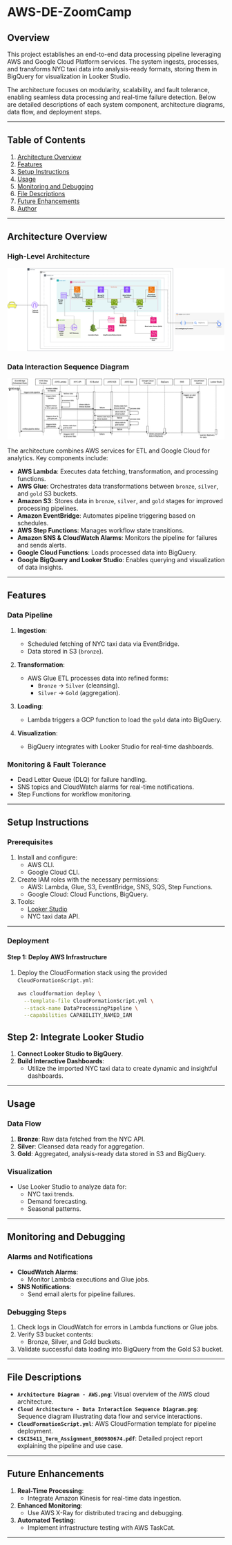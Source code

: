 # AWS-DE-ZoomCamp

## Overview

This project establishes an end-to-end data processing pipeline leveraging AWS and Google Cloud Platform services. The system ingests, processes, and transforms NYC taxi data into analysis-ready formats, storing them in BigQuery for visualization in Looker Studio.

The architecture focuses on modularity, scalability, and fault tolerance, enabling seamless data processing and real-time failure detection. Below are detailed descriptions of each system component, architecture diagrams, data flow, and deployment steps.

---

## Table of Contents

1. [Architecture Overview](#architecture-overview)
2. [Features](#features)
3. [Setup Instructions](#setup-instructions)
4. [Usage](#usage)
5. [Monitoring and Debugging](#monitoring-and-debugging)
6. [File Descriptions](#file-descriptions)
7. [Future Enhancements](#future-enhancements)
8. [Author](#author)

---

## Architecture Overview

### High-Level Architecture
![AWS Cloud Architecture](Architecture%20Diagram%20-%20AWS.png)

### Data Interaction Sequence Diagram
![Data Interaction Sequence Diagram](Cloud%20Architecture%20-%20Data%20Interaction%20Sequence%20Diagram.png)

The architecture combines AWS services for ETL and Google Cloud for analytics. Key components include:

- **AWS Lambda**: Executes data fetching, transformation, and processing functions.
- **AWS Glue**: Orchestrates data transformations between `bronze`, `silver`, and `gold` S3 buckets.
- **Amazon S3**: Stores data in `bronze`, `silver`, and `gold` stages for improved processing pipelines.
- **Amazon EventBridge**: Automates pipeline triggering based on schedules.
- **AWS Step Functions**: Manages workflow state transitions.
- **Amazon SNS & CloudWatch Alarms**: Monitors the pipeline for failures and sends alerts.
- **Google Cloud Functions**: Loads processed data into BigQuery.
- **Google BigQuery and Looker Studio**: Enables querying and visualization of data insights.

---

## Features

### Data Pipeline

1. **Ingestion**:
   - Scheduled fetching of NYC taxi data via EventBridge.
   - Data stored in S3 (`bronze`).

2. **Transformation**:
   - AWS Glue ETL processes data into refined forms:
     - `Bronze` → `Silver` (cleansing).
     - `Silver` → `Gold` (aggregation).

3. **Loading**:
   - Lambda triggers a GCP function to load the `gold` data into BigQuery.

4. **Visualization**:
   - BigQuery integrates with Looker Studio for real-time dashboards.

### Monitoring & Fault Tolerance
- Dead Letter Queue (DLQ) for failure handling.
- SNS topics and CloudWatch alarms for real-time notifications.
- Step Functions for workflow monitoring.

---

## Setup Instructions

### Prerequisites

1. Install and configure:
   - AWS CLI.
   - Google Cloud CLI.
2. Create IAM roles with the necessary permissions:
   - AWS: Lambda, Glue, S3, EventBridge, SNS, SQS, Step Functions.
   - Google Cloud: Cloud Functions, BigQuery.
3. Tools:
   - [Looker Studio](https://lookerstudio.google.com/)
   - NYC taxi data API.

---

### Deployment

#### Step 1: Deploy AWS Infrastructure
1. Deploy the CloudFormation stack using the provided `CloudFormationScript.yml`:
   ```bash
   aws cloudformation deploy \
     --template-file CloudFormationScript.yml \
     --stack-name DataProcessingPipeline \
     --capabilities CAPABILITY_NAMED_IAM
## Step 2: Integrate Looker Studio

1. **Connect Looker Studio to BigQuery**.
2. **Build Interactive Dashboards**:
   - Utilize the imported NYC taxi data to create dynamic and insightful dashboards.

---

## Usage

### Data Flow
1. **Bronze**: Raw data fetched from the NYC API.
2. **Silver**: Cleansed data ready for aggregation.
3. **Gold**: Aggregated, analysis-ready data stored in S3 and BigQuery.

### Visualization
- Use Looker Studio to analyze data for:
  - NYC taxi trends.
  - Demand forecasting.
  - Seasonal patterns.

---

## Monitoring and Debugging

### Alarms and Notifications
- **CloudWatch Alarms**:
  - Monitor Lambda executions and Glue jobs.
- **SNS Notifications**:
  - Send email alerts for pipeline failures.

### Debugging Steps
1. Check logs in CloudWatch for errors in Lambda functions or Glue jobs.
2. Verify S3 bucket contents:
   - Bronze, Silver, and Gold buckets.
3. Validate successful data loading into BigQuery from the Gold S3 bucket.

---

## File Descriptions

- **`Architecture Diagram - AWS.png`**: Visual overview of the AWS cloud architecture.
- **`Cloud Architecture - Data Interaction Sequence Diagram.png`**: Sequence diagram illustrating data flow and service interactions.
- **`CloudFormationScript.yml`**: AWS CloudFormation template for pipeline deployment.
- **`CSCI5411_Term_Assignment_B00980674.pdf`**: Detailed project report explaining the pipeline and use case.

---

## Future Enhancements

1. **Real-Time Processing**:
   - Integrate Amazon Kinesis for real-time data ingestion.
2. **Enhanced Monitoring**:
   - Use AWS X-Ray for distributed tracing and debugging.
3. **Automated Testing**:
   - Implement infrastructure testing with AWS TaskCat.

---